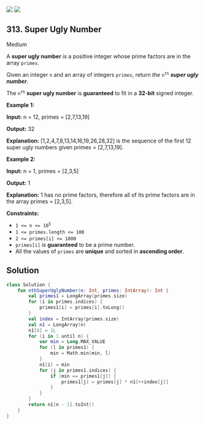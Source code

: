 [![](https://img.shields.io/github/stars/javadev/LeetCode-in-Kotlin?label=Stars&style=flat-square)](https://github.com/javadev/LeetCode-in-Kotlin)
[![](https://img.shields.io/github/forks/javadev/LeetCode-in-Kotlin?label=Fork%20me%20on%20GitHub%20&style=flat-square)](https://github.com/javadev/LeetCode-in-Kotlin/fork)

## 313\. Super Ugly Number

Medium

A **super ugly number** is a positive integer whose prime factors are in the array `primes`.

Given an integer `n` and an array of integers `primes`, return _the_ <code>n<sup>th</sup></code> _**super ugly number**_.

The <code>n<sup>th</sup></code> **super ugly number** is **guaranteed** to fit in a **32-bit** signed integer.

**Example 1:**

**Input:** n = 12, primes = [2,7,13,19]

**Output:** 32

**Explanation:** [1,2,4,7,8,13,14,16,19,26,28,32] is the sequence of the first 12 super ugly numbers given primes = [2,7,13,19].

**Example 2:**

**Input:** n = 1, primes = [2,3,5]

**Output:** 1

**Explanation:** 1 has no prime factors, therefore all of its prime factors are in the array primes = [2,3,5].

**Constraints:**

*   <code>1 <= n <= 10<sup>5</sup></code>
*   `1 <= primes.length <= 100`
*   `2 <= primes[i] <= 1000`
*   `primes[i]` is **guaranteed** to be a prime number.
*   All the values of `primes` are **unique** and sorted in **ascending order**.

## Solution

```kotlin
class Solution {
    fun nthSuperUglyNumber(n: Int, primes: IntArray): Int {
        val primes1 = LongArray(primes.size)
        for (i in primes.indices) {
            primes1[i] = primes[i].toLong()
        }
        val index = IntArray(primes.size)
        val n1 = LongArray(n)
        n1[0] = 1L
        for (i in 1 until n) {
            var min = Long.MAX_VALUE
            for (l in primes1) {
                min = Math.min(min, l)
            }
            n1[i] = min
            for (j in primes1.indices) {
                if (min == primes1[j]) {
                    primes1[j] = primes[j] * n1[++index[j]]
                }
            }
        }
        return n1[n - 1].toInt()
    }
}
```